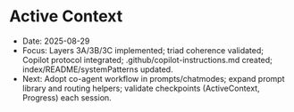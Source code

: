 # Active Context

- Date: 2025-08-29
- Focus: Layers 3A/3B/3C implemented; triad coherence validated; Copilot protocol integrated; .github/copilot-instructions.md created; index/README/systemPatterns updated.
- Next: Adopt co-agent workflow in prompts/chatmodes; expand prompt library and routing helpers; validate checkpoints (ActiveContext, Progress) each session.
